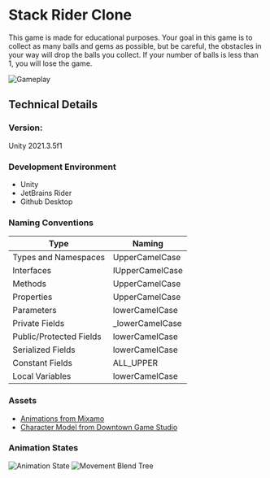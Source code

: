 
# Stack Rider Clone
This game is made for educational purposes. Your goal in this game is to collect as many balls and gems as possible, but be careful, the obstacles in your way will drop the balls you collect. If your number of balls is less than 1, you will lose the game.

![Gameplay](https://media.giphy.com/media/pe1YiGQWEK2E1XmPt8/giphy.gif)

## Technical Details

### Version:
Unity 2021.3.5f1

### Development Environment
 - Unity
 - JetBrains Rider
 - Github Desktop

### Naming Conventions


| Type | Naming |
| ---      | ---       |
| Types and Namespaces | UpperCamelCase |
| Interfaces    | IUpperCamelCase |
| Methods | UpperCamelCase |
| Properties | UpperCamelCase |
| Parameters    | lowerCamelCase |
| Private Fields | _lowerCamelCase |
| Public/Protected  Fields | lowerCamelCase |
| Serialized Fields | lowerCamelCase |
| Constant Fields | ALL_UPPER |
| Local Variables | lowerCamelCase  |

### Assets
- [Animations from Mixamo](https://www.mixamo.com/#/)
- [Character Model from Downtown Game Studio ](https://assetstore.unity.com/packages/3d/characters/hypercasual-simple-female-male-characters-209163)

### Animation States
![Animation State](https://images2.imgbox.com/d3/12/1cvhefSz_o.png)
![Movement Blend Tree](https://images2.imgbox.com/cd/24/n3cDNRzx_o.png)

